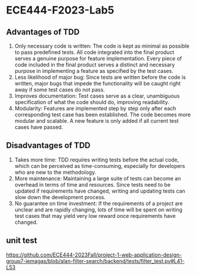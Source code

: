 # ECE444-F2023-Lab5
## Advantages of TDD
1. Only necessary code is written: The code is kept as minimal as possible to pass predefined tests. All code integrated into the final product serves a genuine purpose for feature implementation. Every piece of code included in the final product serves a distinct and necessary purpose in implementing a feature as specified by the test cases.
2. Less likelihood of major bug: Since tests are written before the code is written, major bugs that impede the functionality will be caught right away if some test cases do not pass. 
3. Improves documentation: Test cases serve as a clear, unambiguous specification of what the code should do, improving readability.
4. Modularity: Features are implemented step by step only after each corresponding test case has been established. The code becomes more modular and scalable. A new feature is only added if all current test cases have passed.
## Disadvantages of TDD
1. Takes more time: TDD requires writing tests before the actual code, which can be perceived as time-consuming, especially for developers who are new to the methodology.
2. More maintenance: Maintaining a large suite of tests can become an overhead in terms of time and resources. Since tests need to be updated if requirements have changed, writing and updating tests can slow down the development process.
3. No guarantee on time investment: If the requirements of a project are unclear and are rapidly changing, lots of time will be spent on writing test cases that may yield very low reward once requirements have changed. 


## unit test
https://github.com/ECE444-2023Fall/project-1-web-application-design-group7-jemagas/blob/alan-filter-search/backend/tests/filter_test.py#L41-L53
